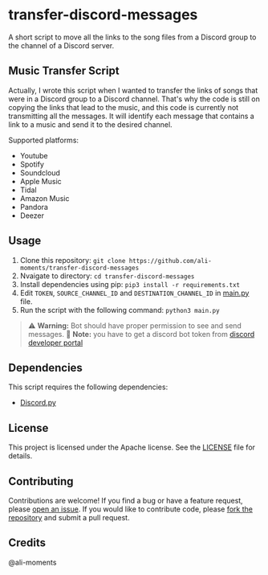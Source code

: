 # transfer-discord-messages

A short script to move all the links to the song files from a Discord group to the channel of a Discord server.

## Music Transfer Script

Actually, I wrote this script when I wanted to transfer the links of songs that were in a Discord group to a Discord channel. That's why the code is still on copying the links that lead to the music, and this code is currently not transmitting all the messages.
It will identify each message that contains a link to a music and send it to the desired channel.

Supported platforms:

- Youtube
- Spotify
- Soundcloud
- Apple Music
- Tidal
- Amazon Music
- Pandora
- Deezer

## Usage

1. Clone this repository:
   `git clone https://github.com/ali-moments/transfer-discord-messages`
2. Nvaigate to directory:
   `cd transfer-discord-messages`
3. Install dependencies using pip:
   `pip3 install -r requirements.txt`
4. Edit `TOKEN`, `SOURCE_CHANNEL_ID` and `DESTINATION_CHANNEL_ID` in [main.py](main.py) file.
5. Run the script with the following command:
   `python3 main.py`

> :warning: **Warning:** Bot should have proper permission to see and send messages.
> :memo: **Note:** you have to get a discord bot token from [discord developer portal](https://discord.com/developers/applications)

## Dependencies

This script requires the following dependencies:

- [Discord.py](https://pypi.org/project/discord.py/)

## License

This project is licensed under the Apache license. See the [LICENSE](LICENSE) file for details.

## Contributing

Contributions are welcome! If you find a bug or have a feature request, please [open an issue](https://github.com/ali-moments/transfer-discord-messages/issues). If you would like to contribute code, please [fork the repository](https://github.com/ali-moments/transfer-discord-messages/forks) and submit a pull request.

## Credits

@ali-moments
